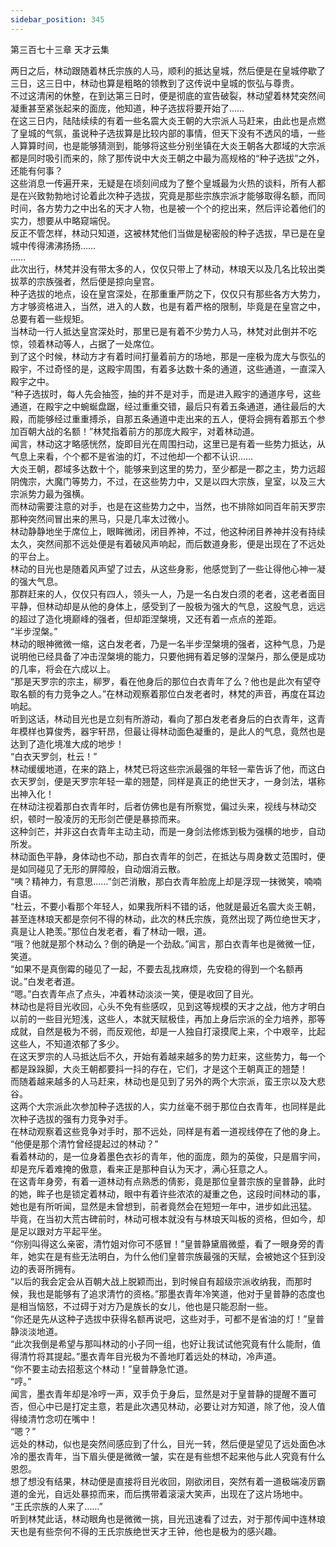 ```yaml
---
sidebar_position: 345
---
```

 第三百七十三章 天才云集


两日之后，林动跟随着林氏宗族的人马，顺利的抵达皇城，然后便是在皇城停歇了三日，这三日中，林动也算是粗略的领教到了这传说中皇城的恢弘与尊贵。  
不过这清闲的休整，在到达第三日时，便是彻底的宣告破裂，林动望着林梵突然间凝重甚至紧张起来的面庞，他知道，种子选拔将要开始了……  
在这三日内，陆陆续续的有着一些名震大炎王朝的大宗派人马赶来，由此也是点燃了皇城的气氛，虽说种子选拔算是比较内部的事情，但天下没有不透风的墙，一些人算算时间，也是能够猜测到，能够将这些分别坐镇在大炎王朝各大郡域的大宗派都是同时吸引而来的，除了那传说中大炎王朝之中最为高规格的“种子选拔”之外，还能有何事？  
这些消息一传遍开来，无疑是在顷刻间成为了整个皇城最为火热的谈料，所有人都是在兴致勃勃地讨论着此次种子选拔，究竟是那些宗族宗派才能够取得名额，而同时间，各方势力之中出名的天才人物，也是被一个个的挖出来，然后评论着他们的实力，想要从中略窥端倪。  
反正不管怎样，林动只知道，这被林梵他们当做是秘密般的种子选拔，早已是在皇城中传得沸沸扬扬……  
……  
此次出行，林梵并没有带太多的人，仅仅只带上了林动，林琅天以及几名比较出类拔萃的宗族强者，然后便是掠向皇宫。  
种子选拔的地点，设在皇宫深处，在那重重严防之下，仅仅只有那些各方大势力，方才够资格进入，当然，进入的人数，也是有着严格的限制，毕竟是在皇宫之中，总要有着一些规矩。  
当林动一行人抵达皇宫深处时，那里已是有着不少势力人马，林梵对此倒并不吃惊，领着林动等人，占据了一处席位。  
到了这个时候，林动方才有着时间打量着前方的场地，那是一座极为庞大与恢弘的殿宇，不过奇怪的是，这殿宇周围，有着多达数十条的通道，这些通道，一直深入殿宇之中。  
“种子选拔时，每人先会抽签，抽的并不是对手，而是进入殿宇的通道序号，这些通道，在殿宇之中蜿蜒盘踞，经过重重交错，最后只有着五条通道，通往最后的大殿，而能够经过重重搏杀，自那五条通道中走出来的五人，便将会拥有着那五个参加百朝大战的名额！”林梵指着前方的那庞大殿宇，对着林动道。  
闻言，林动这才略感恍然，旋即目光在周围扫动，这里已是有着一些势力抵达，从气息上来看，个个都不是省油的灯，不过他却一个都不认识……  
大炎王朝，郡域多达数十个，能够来到这里的势力，至少都是一郡之主，势力远超阴傀宗，大魔门等势力，不过，在这些势力中，又是以四大宗族，皇室，以及三大宗派势力最为强横。  
而林动需要注意的对手，也是在这些势力之中，当然，也不排除如同百年前天罗宗那种突然间冒出来的黑马，只是几率太过微小。  
林动静静地坐于席位上，眼眸微闭，闭目养神，不过，他这种闭目养神并没有持续太久，突然间那不远处便是有着破风声响起，而后数道身影，便是出现在了不远处的平台上。  
林动的目光也是随着风声望了过去，从这些身影，他感觉到了一些让得他心神一凝的强大气息。  
那群赶来的人，仅仅只有四人，领头一人，乃是一名白发白须的老者，这老者面目平静，但林动却是从他的身体上，感受到了一股极为强大的气息，这股气息，远远的超过了造化境巅峰的强者，但却距涅槃境，又还有着一点点的差距。  
“半步涅槃。”  
林动的眼神微微一缩，这白发老者，乃是一名半步涅槃境的强者，这种气息，乃是说明他已经具备了冲击涅槃境的能力，只要他拥有着足够的涅槃丹，那么便是成功的几率，将会在六成以上。  
“那是天罗宗的宗主，柳罗，看在他身后的那位白衣青年了么？他也是此次有望夺取名额的有力竞争之人。”在林动观察着那位白发老者时，林梵的声音，再度在耳边响起。  
听到这话，林动目光也是立刻有所游动，看向了那白发老者身后的白衣青年，这青年模样也算俊秀，器宇轩昂，但最让得林动面色凝重的，是此人的气息，竟然也是达到了造化境准大成的地步！  
“白衣天罗剑，杜云！”  
林动缓缓地道，在来的路上，林梵已将这些宗派最强的年轻一辈告诉了他，而这白衣天罗剑，便是天罗宗年轻一辈的翘楚，同样是真正的绝世天才，一身剑法，堪称出神入化！  
在林动注视着那白衣青年时，后者仿佛也是有所察觉，偏过头来，视线与林动交织，顿时一股凌厉的无形剑芒便是暴掠而来。  
这种剑芒，并非这白衣青年主动主动，而是一身剑法修炼到极为强横的地步，自动所发。  
林动面色平静，身体动也不动，那白衣青年的剑芒，在抵达与周身数丈范围时，便是如同碰见了无形的屏障般，自动烟消云散。  
“咦？精神力，有意思……”剑芒消散，那白衣青年脸庞上却是浮现一抹微笑，喃喃自语。  
“杜云，不要小看那个年轻人，如果我所料不错的话，他就是最近名震大炎王朝，甚至连林琅天都是奈何不得的林动，此次的林氏宗族，竟然出现了两位绝世天才，真是让人艳羡。”那位白发老者，看了林动一眼，道。  
“哦？他就是那个林动么？倒的确是一个劲敌。”闻言，那白衣青年也是微微一怔，笑道。  
“如果不是真倒霉的碰见了一起，不要去乱找麻烦，先安稳的得到一个名额再说。”白发老者道。  
“嗯。”白衣青年点了点头，冲着林动淡淡一笑，便是收回了目光。  
林动也是将目光收回，心头不免有些感叹，见到这等规模的天才之战，他方才明白以前的一些目光短浅，这些人，本就天赋极佳，再加上身后宗派的全力培养，那等成就，自然是极为不弱，而反观他，却是一人独自打滚摸爬上来，个中艰辛，比起这些人，不知道浓郁了多少。  
在这天罗宗的人马抵达后不久，开始有着越来越多的势力赶来，这些势力，每一个都是跺跺脚，大炎王朝都要抖一抖的存在，它们，才是这个王朝真正的翘楚！  
而随着越来越多的人马赶来，林动也是见到了另外的两个大宗派，蛮王宗以及大悲谷。  
这两个大宗派此次参加种子选拔的人，实力丝毫不弱于那位白衣青年，也同样是此次种子选拔的强有力竞争对手。  
在林动观察着这些竞争对手时，那不远处，同样是有着一道视线停在了他的身上。  
“他便是那个清竹曾经提起过的林动？”  
看着林动的，是一位身着墨色衣衫的青年，他的面庞，颇为的英俊，只是眉宇间，却是充斥着难掩的傲意，看来正是那种自认为天才，满心狂意之人。  
在这青年身旁，有着一道林动有点熟悉的倩影，竟是那位皇普宗族的皇普静，此时的她，眸子也是锁定着林动，眼中有着许些浓浓的凝重之色，这段时间林动的事，她也是有所听闻，显然是未曾想到，前者竟然会在短短一年中，进步如此迅猛。  
毕竟，在当初大荒古碑前时，林动可根本就没有与林琅天叫板的资格，但如今，却是足以跟对方平起平坐。  
“你别叫得这么亲密，清竹姐对你可不感冒！”皇普静黛眉微蹙，看了一眼身旁的青年，她实在是有些无法明白，为什么他们皇普宗族最强的天赋，会被她这个狂到没边的表哥所拥有。  
“以后的我会定会从百朝大战上脱颖而出，到时候自有超级宗派收纳我，而那时候，我也是能够有了追求清竹的资格。”那墨衣青年冷笑道，他对于皇普静的态度也是相当恼怒，不过碍于对方乃是族长的女儿，他也是只能忍耐一些。  
“你还是先从这种子选拔中获得名额再说吧，这些对手，可都不是省油的灯！”皇普静淡淡地道。  
“此次我倒是希望与那叫林动的小子同一组，也好让我试试他究竟有什么能耐，值得清竹将其提起。”墨衣青年目光极为不善地盯着远处的林动，冷声道。  
“你不要主动去招惹这个林动！”皇普静急忙道。  
“哼。”  
闻言，墨衣青年却是冷哼一声，双手负于身后，显然是对于皇普静的提醒不置可否，但心中已是打定主意，若是此次遇见林动，必要让对方知道，除了他，没人值得绫清竹念叨在嘴中！  
“嗯？”  
远处的林动，似也是突然间感应到了什么，目光一转，然后便是望见了远处面色冰冷的墨衣青年，当下眉头便是微微一皱，实在是有些想不起来他与此人究竟有什么恩怨。  
想了想没有结果，林动便是直接将目光收回，刚欲闭目，突然有着一道极端凌厉霸道的金光，自远处暴掠而来，而后携带着滚滚大笑声，出现在了这片场地中。  
“王氏宗族的人来了……”  
听到林梵此话，林动眼角也是微微一挑，目光迅速看了过去，对于那传闻中连林琅天也是有些奈何不得的王氏宗族绝世天才王钟，他也是极为的感兴趣。  
  
  
